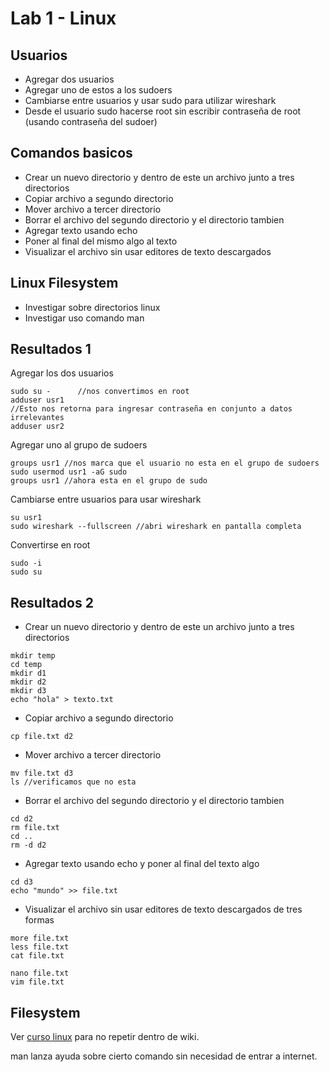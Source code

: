# Lab 1 - Linux

## Usuarios

* Agregar dos usuarios
* Agregar uno de estos a los sudoers
* Cambiarse entre usuarios y usar sudo para utilizar wireshark
* Desde el usuario sudo hacerse root sin escribir contraseña de root \(usando contraseña del sudoer\)

## Comandos basicos

* Crear un nuevo directorio y dentro de este un archivo junto a tres directorios
* Copiar archivo a segundo directorio
* Mover archivo a tercer directorio
* Borrar el archivo del segundo directorio y el directorio tambien
* Agregar texto usando echo
* Poner al final del mismo algo al texto
* Visualizar el archivo sin usar editores de texto descargados

## Linux Filesystem

* Investigar sobre directorios linux 
* Investigar uso comando man

## Resultados 1

Agregar los dos usuarios

```text
sudo su -      //nos convertimos en root
adduser usr1
//Esto nos retorna para ingresar contraseña en conjunto a datos irrelevantes
adduser usr2
```

Agregar uno al grupo de sudoers

```text
groups usr1 //nos marca que el usuario no esta en el grupo de sudoers
sudo usermod usr1 -aG sudo 
groups usr1 //ahora esta en el grupo de sudo
```

Cambiarse entre usuarios para usar wireshark

```text
su usr1
sudo wireshark --fullscreen //abri wireshark en pantalla completa
```

Convertirse en root

```text
sudo -i
sudo su
```

## Resultados 2



* Crear un nuevo directorio y dentro de este un archivo junto a tres directorios

```text
mkdir temp
cd temp
mkdir d1
mkdir d2
mkdir d3
echo "hola" > texto.txt
```

* Copiar archivo a segundo directorio

```text
cp file.txt d2
```

* Mover archivo a tercer directorio

```text
mv file.txt d3
ls //verificamos que no esta
```

* Borrar el archivo del segundo directorio y el directorio tambien

```text
cd d2 
rm file.txt
cd ..
rm -d d2
```

* Agregar texto usando echo y poner al final del texto algo

```text
cd d3 
echo "mundo" >> file.txt
```

* Visualizar el archivo sin usar editores de texto descargados de tres formas

```text
more file.txt
less file.txt
cat file.txt

nano file.txt
vim file.txt

```

## Filesystem

Ver [curso linux](https://app.gitbook.com/@diegofranggi/s/personalwiki/~/drafts/-MXXaFLfEbVhZF9227yf/curso-ethical-hacking/kali-and-linux/filesystem) para no repetir dentro de wiki.

man lanza ayuda sobre cierto comando sin necesidad de entrar a internet.

